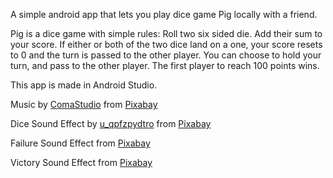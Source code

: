 A simple android app that lets you play dice game Pig locally with a friend.

Pig is a dice game with simple rules:
Roll two six sided die. Add their sum to your score. If either or both of the two dice land on a one, your score resets to 0 and the turn is passed to the other player.
You can choose to hold your turn, and pass to the other player. 
The first player to reach 100 points wins.

This app is made in Android Studio.

Music by <a href="https://pixabay.com/users/comastudio-26079283/?utm_source=link-attribution&utm_medium=referral&utm_campaign=music&utm_content=102685">ComaStudio</a> from <a href="https://pixabay.com//?utm_source=link-attribution&utm_medium=referral&utm_campaign=music&utm_content=102685">Pixabay</a>

Dice Sound Effect by <a href="https://pixabay.com/users/u_qpfzpydtro-29496424/?utm_source=link-attribution&utm_medium=referral&utm_campaign=music&utm_content=142528">u_qpfzpydtro</a> from <a href="https://pixabay.com/sound-effects//?utm_source=link-attribution&utm_medium=referral&utm_campaign=music&utm_content=142528">Pixabay</a>

Failure Sound Effect from <a href="https://pixabay.com/?utm_source=link-attribution&utm_medium=referral&utm_campaign=music&utm_content=7184">Pixabay</a>

Victory Sound Effect from <a href="https://pixabay.com/sound-effects/?utm_source=link-attribution&utm_medium=referral&utm_campaign=music&utm_content=6185">Pixabay</a>
